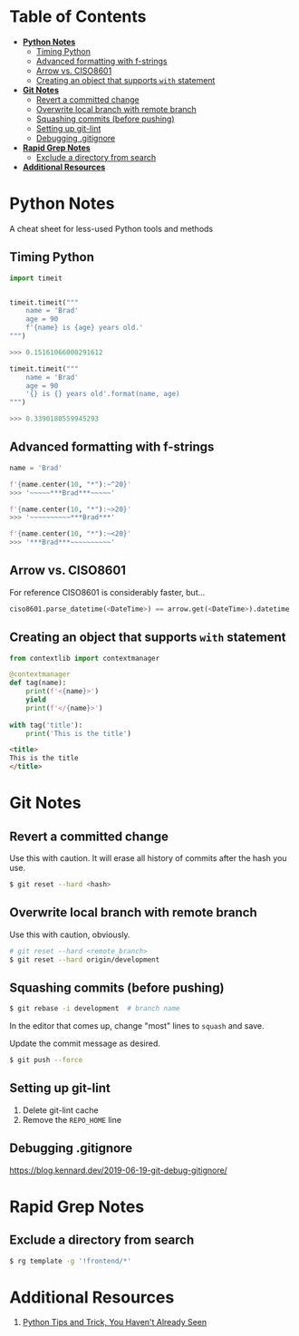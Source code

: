 # Table of Contents

* **[Python Notes](#python-notes)**
  * [Timing Python](#timing-python)
  * [Advanced formatting with f-strings](#advanced-formatting-with-f-strings)
  * [Arrow vs. CISO8601](#arrow-vs-ciso8601)
  * [Creating an object that supports `with` statement](#creating-an-object-that-supports-with-statement)
* **[Git Notes](#git-notes)**
  * [Revert a committed change](#revert-a-committed-change)
  * [Overwrite local branch with remote branch](#overwrite-local-branch-with-remote-branch)
  * [Squashing commits (before pushing)](#squashing-commits-before-pushing)
  * [Setting up git-lint](#setting-up-git-lint)
  * [Debugging .gitignore](#debugging-gitignore)
* **[Rapid Grep Notes](#rapid-grep-notes)**
  * [Exclude a directory from search](#exclude-a-directory-from-search)
* **[Additional Resources](#additional-resources)**

# Python Notes
A cheat sheet for less-used Python tools and methods

## Timing Python
```python
import timeit


timeit.timeit("""
    name = 'Brad'
    age = 90
    f'{name} is {age} years old.'
""")

>>> 0.15161066000291612

timeit.timeit("""
    name = 'Brad'
    age = 90
    '{} is {} years old'.format(name, age)
""")

>>> 0.3390180559945293
```

## Advanced formatting with f-strings
```python
name = 'Brad'

f'{name.center(10, "*"):~^20}'
>>> '~~~~~***Brad***~~~~~'

f'{name.center(10, "*"):~>20}'
>>> '~~~~~~~~~~***Brad***'

f'{name.center(10, "*"):~<20}'
>>> '***Brad***~~~~~~~~~~'
```

## Arrow vs. CISO8601
For reference CISO8601 is considerably faster, but...
```python
ciso8601.parse_datetime(<DateTime>) == arrow.get(<DateTime>).datetime
```

## Creating an object that supports `with` statement
```python
from contextlib import contextmanager

@contextmanager
def tag(name):
    print(f'<{name}>')
    yield
    print(f'</{name}>')
    
with tag('title'):
    print('This is the title')
```
```html
<title>
This is the title
</title>
```

# Git Notes

## Revert a committed change
Use this with caution. It will erase all history of commits after the hash you use.
```bash
$ git reset --hard <hash>
```

## Overwrite local branch with remote branch
Use this with caution, obviously.
```bash
# git reset --hard <remote_branch>
$ git reset --hard origin/development
```

## Squashing commits (before pushing)
```bash
$ git rebase -i development  # branch name
```
In the editor that comes up, change "most" lines to `squash` and save.

Update the commit message as desired.
```bash
$ git push --force
```

## Setting up git-lint

1. Delete git-lint cache
2. Remove the `REPO_HOME` line

## Debugging .gitignore
https://blog.kennard.dev/2019-06-19-git-debug-gitignore/

# Rapid Grep Notes

## Exclude a directory from search

```bash
$ rg template -g '!frontend/*'
```

# Additional Resources
1. [Python Tips and Trick, You Haven't Already Seen](https://martinheinz.dev/blog/1)
